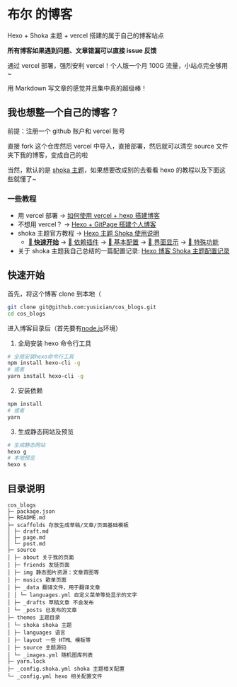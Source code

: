 # 布尔 的博客

Hexo + Shoka 主题 + vercel 搭建的属于自己的博客站点

**所有博客如果遇到问题、文章错漏可以直接 issue 反馈**

通过 vercel 部署，强烈安利 vercel！个人版一个月 100G 流量，小站点完全够用~

用 Markdown 写文章的感觉并且集中真的超级棒！

## 我也想整一个自己的博客？

前提：注册一个 github 账户和 vercel 账号

直接 fork 这个仓库然后 vercel 中导入，直接部署，然后就可以清空 source 文件夹下我的博客，变成自己的啦

当然，默认的是 [shoka 主题](https://github.com/amehime/hexo-theme-shoka)，如果想要改成别的去看看 hexo 的教程以及下面这些就懂了~

### 一些教程

- 用 vercel 部署 -> [如何使用 vercel + hexo 搭建博客](https://zhuanlan.zhihu.com/p/342790013)
- 不想用 vercel？ -> [Hexo + GitPage 搭建个人博客](https://www.jianshu.com/p/d9dff0bf5da5)
- shoka 主题官方教程 -> [Hexo 主题 Shoka 使用说明](https://shoka.lostyu.me/computer-science/note/theme-shoka-doc/)
  - [**🚀 快速开始**](https://shoka.lostyu.me/computer-science/note/theme-shoka-doc/) -> [💌 依赖插件](https://shoka.lostyu.me/computer-science/note/theme-shoka-doc/dependents/) -> [📌 基本配置](https://shoka.lostyu.me/computer-science/note/theme-shoka-doc/config/) -> [🌈 界面显示](https://shoka.lostyu.me/computer-science/note/theme-shoka-doc/display/) -> [🦄 特殊功能](https://shoka.lostyu.me/computer-science/note/theme-shoka-doc/special/)
- 关于 shoka 主题我自己总结的一篇配置记录: [Hexo 博客 Shoka 主题配置记录](https://ysx.cosine.ren/hexo-shoka-config/)

## 快速开始

首先，将这个博客 clone 到本地（

```bash
git clone git@github.com:yusixian/cos_blogs.git
cd cos_blogs
```

进入博客目录后（首先要有[node.js](https://nodejs.org/en/download/)环境）

1. 全局安装 hexo 命令行工具

```bash
# 全局安装hexo命令行工具
npm install hexo-cli -g
# 或者
yarn install hexo-cli -g
```

2. 安装依赖

```bash
npm install
# 或者
yarn
```

3. 生成静态网站及预览

```bash
# 生成静态网站
hexo g
# 本地预览
hexo s
```

## 目录说明

```
cos_blogs
├─ package.json
├─ README.md
├─ scaffolds 存放生成草稿/文章/页面基础模板
│ ├─ draft.md
│ ├─ page.md
│ └─ post.md
├─ source
│ ├─ about 关于我的页面
│ ├─ friends 友链页面
│ ├─ img 静态图片资源：文章首图等
│ ├─ musics 歌单页面
│ ├─ _data 翻译文件，用于翻译文章
│ │ └─ languages.yml 自定义菜单等处显示的文字
│ ├─ _drafts 草稿文章 不会发布
│ └─ _posts 已发布的文章
├─ themes 主题目录
│ └─ shoka shoka 主题
│ ├─ languages 语言
│ ├─ layout 一些 HTML 模板等
│ ├─ source 主题源码
│ └─ _images.yml 随机图库列表
├─ yarn.lock
├─ _config.shoka.yml shoka 主题相关配置
└─ _config.yml hexo 相关配置文件
```